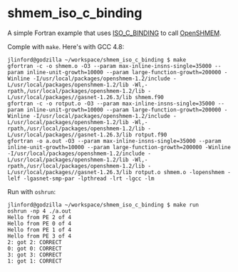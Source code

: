 # shmem_iso_c_binding

A simple Fortran example that uses [ISO_C_BINDING](https://gcc.gnu.org/onlinedocs/gfortran/ISO_005fC_005fBINDING.html) to call [OpenSHMEM](http://www.openshmem.org/).

Comple with `make`.  Here's with GCC 4.8:
```
jlinford@godzilla ~/workspace/shmem_iso_c_binding $ make
gfortran -c -o shmem.o -O3 --param max-inline-insns-single=35000 --param inline-unit-growth=10000 --param large-function-growth=200000 -Winline -I/usr/local/packages/openshmem-1.2/include -L/usr/local/packages/openshmem-1.2/lib -Wl,-rpath,/usr/local/packages/openshmem-1.2/lib -L/usr/local/packages//gasnet-1.26.3/lib shmem.f90
gfortran -c -o rotput.o -O3 --param max-inline-insns-single=35000 --param inline-unit-growth=10000 --param large-function-growth=200000 -Winline -I/usr/local/packages/openshmem-1.2/include -L/usr/local/packages/openshmem-1.2/lib -Wl,-rpath,/usr/local/packages/openshmem-1.2/lib -L/usr/local/packages//gasnet-1.26.3/lib rotput.f90
gfortran -o a.out -O3 --param max-inline-insns-single=35000 --param inline-unit-growth=10000 --param large-function-growth=200000 -Winline -I/usr/local/packages/openshmem-1.2/include -L/usr/local/packages/openshmem-1.2/lib -Wl,-rpath,/usr/local/packages/openshmem-1.2/lib -L/usr/local/packages//gasnet-1.26.3/lib rotput.o shmem.o -lopenshmem -lelf -lgasnet-smp-par -lpthread -lrt -lgcc -lm
```

Run with `oshrun`:
```
jlinford@godzilla ~/workspace/shmem_iso_c_binding $ make run
oshrun -np 4 ./a.out
Hello from PE 2 of 4
Hello from PE 0 of 4
Hello from PE 1 of 4
Hello from PE 3 of 4
2: got 2: CORRECT
0: got 0: CORRECT
3: got 3: CORRECT
1: got 1: CORRECT
```
